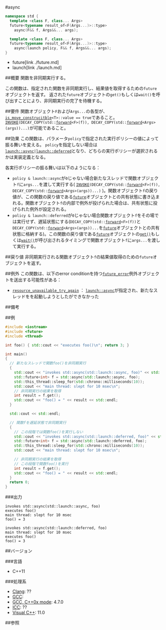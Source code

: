 #async
```cpp
namespace std {
  template <class F, class... Args>
  future<typename result_of<F(Args...)>::type>
    async(F&& f, Args&&... args);

  template <class F, class... Args>
  future<typename result_of<F(Args...)>::type>
    async(launch policy, F&& f, Args&&... args);
}
```
* future[link ./future.md]
* launch[link ./launch.md]

##概要
関数を非同期実行する。

この関数は、指定された関数を非同期実行し、結果値を取得するための`future`オブジェクトを返す。
返された`future`オブジェクトの`get()`もしくは`wait()`を呼び出すことにより、非同期実行の完了を待機する。

##要件
関数オブジェクト`F`および`Args...`の各型が、[`is_move_construcitble`](/reference/type_traits/is_move_constructible.md)`<T>::value == true`であること。
[`INVOKE`](/reference/functional/invoke.md)`(DECAY_COPY(std::`[`forward`](/reference/utility/forward.md)`<F>(f)), DECAY_COPY(std::`[`forward`](/reference/utility/forward.md)`<Args>(args))...)`が可能であること。

##効果
この関数は、パラメータ`policy`で指定された実行ポリシーの値によって振る舞いを変える。
`policy`を指定しない場合は[`launch::async`](./launch.md)` | `[`launch::deferred`](./launch.md)となり、どちらの実行ポリシーが選択されるかは実装定義となる。

各実行ポリシーの振る舞いは以下のようになる：

- `policy & launch::async`が`0`じゃない場合新たなスレッドで関数オブジェクト`f`に`args...`を渡して実行する( [`INVOKE`](/reference/functional/invoke.md)`(DECAY_COPY(std::`[`forward`](/reference/utility/forward.md)`<F>(f)), DECAY_COPY(std::`[`forward`](/reference/utility/forward.md)`<Args>(args))...)` )。関数オブジェクト`f`の戻り値が、この関数の戻り値である[`future`](./future.md)オブジェクトとの共有状態に書き込まれる。関数オブジェクト`f`の内部で例外が投げられた場合は、共有状態に投げられた例外が設定される。
- `policy & launch::deferred`が`0`じゃない場合関数オブジェクト`f`をその場では実行せず、遅延状態にする(`DECAY_COPY(std::`[`forward`](/reference/utility/forward.md)`<F>(f))`と`DECAY_COPY(std::`[`forward`](/reference/utility/forward.md)`<Args>(args))...`を[`future`](./future.md)オブジェクトとの共有状態に格納する)。この関数の戻り値である[`future`](./future.md)オブジェクトの[`get()`](./future/get.md)もしくは[`wait()`](./future/wait.md)が呼び出されるタイミングで関数オブジェクト`f`に`args...`を渡して実行する。

##戻り値
非同期実行される関数オブジェクト`f`の結果値取得のための`future`オブジェクトを返す。

##例外
この関数は、以下のerror conditionを持つ[`future_error`](./future_error.md)例外オブジェクトを送出する可能性がある：

- [`resource_unavailable_try_again`](./future_errc.md) ： [`launch::async`](./launch.md)が指定され、新たなスレッドをを起動しようとしたができなかった


##備考


##例
```cpp
#include <iostream>
#include <future>
#include <thread>

int foo() { std::cout << "executes foo()\n"; return 3; }

int main()
{
  // 新たなスレッドで関数foo()を非同期実行
  {
    std::cout << "invokes std::async(std::launch::async, foo)" << std::endl;
    std::future<int> f = std::async(std::launch::async, foo);
    std::this_thread::sleep_for(std::chrono::milliseconds(10));
    std::cout << "main thread: slept for 10 msec\n";
    // 非同期実行の結果を取得
    int result = f.get();
    std::cout << "foo() = " << result << std::endl;
  }

  std::cout << std::endl;

  // 関数fを遅延状態で非同期実行
  {
    // この段階では関数foo()を実行しない
    std::cout << "invokes std::async(std::launch::deferred, foo)" << std::endl;
    std::future<int> f = std::async(std::launch::deferred, foo);
    std::this_thread::sleep_for(std::chrono::milliseconds(10));
    std::cout << "main thread: slept for 10 msec\n";

    // 非同期実行の結果を取得
    // この段階で関数foo()を実行
    int result = f.get();
    std::cout << "foo() = " << result << std::endl;
  }
  return 0;
}
```

###出力
```
invokes std::async(std::launch::async, foo)
executes foo()
main thread: slept for 10 msec
foo() = 3

invokes std::async(std::launch::deferred, foo)
main thread: slept for 10 msec
executes foo()
foo() = 3
```

##バージョン

###言語
- C++11

###処理系
- [Clang](/implementation.md#clang): ??
- [GCC](/implementation.md#gcc): 
- [GCC, C++0x mode](/implementation.md#gcc): 4.7.0
- [ICC](/implementation.md#icc): ??
- [Visual C++](/implementation.md#visual_cpp): 11.0


##参照

